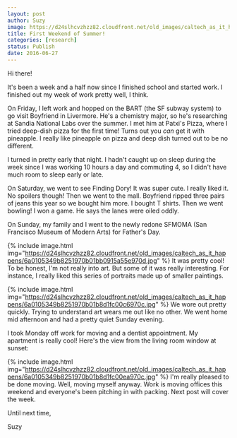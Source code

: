 ```yaml
---
layout: post
author: Suzy
image: https://d24slhcvzhzz82.cloudfront.net/old_images/caltech_as_it_happens/6a0105349b8251970b01bb0915a553970d.jpg
title: First Weekend of Summer! 
categories: [research]
status: Publish
date: 2016-06-27
---
```



Hi there!

It's been a week and a half now since I finished school and started work. I finished out my week of work pretty well, I think.

On Friday, I left work and hopped on the BART (the SF subway system) to go visit Boyfriend in Livermore. He's a chemistry major, so he's researching at Sandia National Labs over the summer. I met him at Patxi's Pizza, where I tried deep-dish pizza for the first time! Turns out you *can* get it with pineapple. I really like pineapple on pizza and deep dish turned out to be no different.

I turned in pretty early that night. I hadn't caught up on sleep during the week since I was working 10 hours a day and commuting 4, so I didn't have much room to sleep early or late.

On Saturday, we went to see Finding Dory! It was super cute. I really liked it. No spoilers though! Then we went to the mall. Boyfriend ripped three pairs of jeans this year so we bought him more. I bought T shirts. Then we went bowling! I won a game. He says the lanes were oiled oddly.

On Sunday, my family and I went to the newly redone SFMOMA (San Francisco Museum of Modern Arts) for Father's Day.


{% include image.html img="https://d24slhcvzhzz82.cloudfront.net/old_images/caltech_as_it_happens/6a0105349b8251970b01bb0915a55e970d.jpg" %}
It was pretty cool! To be honest, I'm not really into art. But some of it was really interesting. For instance, I really liked this series of portraits made up of smaller paintings.


{% include image.html img="https://d24slhcvzhzz82.cloudfront.net/old_images/caltech_as_it_happens/6a0105349b8251970b01b8d1fc00c6970c.jpg" %}
We wore out pretty quickly. Trying to understand art wears me out like no other. We went home mid afternoon and had a pretty quiet Sunday evening.

I took Monday off work for moving and a dentist appointment. My apartment is really cool! Here's the view from the living room window at sunset:

{% include image.html img="https://d24slhcvzhzz82.cloudfront.net/old_images/caltech_as_it_happens/6a0105349b8251970b01b8d1fc00ea970c.jpg" %}
I'm really pleased to be done moving. Well, moving myself anyway. Work is moving offices this weekend and everyone's been pitching in with packing. Next post will cover the week.

Until next time,

Suzy


